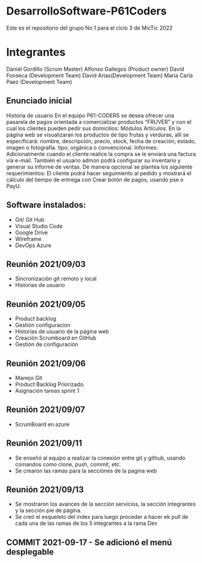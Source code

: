 # DesarrolloSoftware-P61Coders
Este es el repositorio del grupo No 1 para el ciclo 3 de MicTic 2022
# Integrantes
Daniel Gordillo (Scrum Master)
Alfonso Gallegos (Product owner)
David Fonseca (Development Team)
David Arias(Development Team)
Maria Carla Paez (Development Team)
## Enunciado inicial
Historia de usuario
En el equipo P61-CODERS se desea ofrecer una pasarela de pagos orientada a comercializar productos “FRUVER” y con el cual los clientes pueden pedir sus domicilios: 
Módulos
Artículos:
En la página web se visualizaran los productos de tipo frutas y verduras, allí se especificará: nombre, descripción, precio, stock, fecha de creación, estado, imagen o fotografía. tipo; orgánica o convencional.
Informes:
Adicionalmente cuando el cliente realice la compra se le enviará una factura vía e-mail. También el usuario admon podrá configurar su inventario y generar su informe de ventas.
De manera opcional se plantea los siguiente requerimientos:
El cliente podrá hacer seguimiento al pedido y mostrará el cálculo del tiempo de entrega con <base en el tiempo indicado por Waze>
Crear botón de pagos, usando pse o PayU. 

## Software instalados:
- Git/ Git Hub
- Visual Studio Code
- Google Drive
- Wireframe
- DevOps Azure

## Reunión 2021/09/03
- Sincronización git remoto y local
- Historias de usuario

## Reunión 2021/09/05
- Product backlog
- Gestión configuracion 
- Historias de usuario de la página web
- Creación Scrumboard en GitHub
- Gestión de configuración
 
## Reunión 2021/09/06
- Manejo Git
- Product Backlog Priorizado.
- Asignación tareas sprint 1

## Reunión 2021/09/07
- ScrumBoard en azure

## Reunión 2021/09/11
- Se enseñó al equipo a realizar la conexión entre git y github, usando comandos como clone, push, commit, etc.
- Se crearon las ramas para la secciónes de la pagina web

## Reunión 2021/09/13
- Se mostraron los avances de la sección servicios, la sección integrantes y la sección pie de página.
- Se creó el esqueleto del index para luego proceder a hacer ek pull de cada una de las ramas de los 5 integrantes a la rama Dev


## COMMIT 2021-09-17 - Se adicionó el menú desplegable
